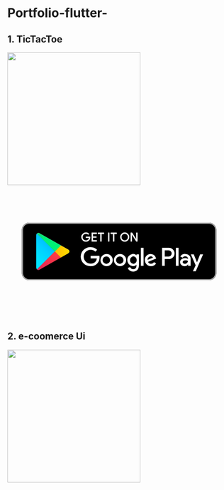 ﻿# Portfolio-flutter-

## 1. TicTacToe 
<a href="https://user-images.githubusercontent.com/38246549/69705277-3a697380-111b-11ea-9417-439ae972bc4b.gif"><img src="https://user-images.githubusercontent.com/38246549/69705277-3a697380-111b-11ea-9417-439ae972bc4b.gif" height="300"/></a>
<a href="https://user-images.githubusercontent.com/38246549/69705277-3a697380-111b-11ea-9417-439ae972bc4b.gif"><img src="data:image/svg+xml;base64,PHN2ZyB4bWxucz0iaHR0cDovL3d3dy53My5vcmcvMjAwMC9zdmciIHZpZXdCb3g9IjAgMCAxNTUg%0D%0ANjAiPjxkZWZzPjxsaW5lYXJHcmFkaWVudCBpZD0iYSIgeDE9IjMxLjgiIHkxPSIxODMuMjkiIHgy%0D%0APSIxNS4wMiIgeTI9IjE2Ni41MSIgZ3JhZGllbnRUcmFuc2Zvcm09Im1hdHJpeCgxIDAgMCAtMSAw%0D%0AIDIwMikiIGdyYWRpZW50VW5pdHM9InVzZXJTcGFjZU9uVXNlIj48c3RvcCBvZmZzZXQ9IjAiIHN0%0D%0Ab3AtY29sb3I9IiMwMGEwZmYiLz48c3RvcCBvZmZzZXQ9Ii4wMSIgc3RvcC1jb2xvcj0iIzAwYTFm%0D%0AZiIvPjxzdG9wIG9mZnNldD0iLjI2IiBzdG9wLWNvbG9yPSIjMDBiZWZmIi8+PHN0b3Agb2Zmc2V0%0D%0APSIuNTEiIHN0b3AtY29sb3I9IiMwMGQyZmYiLz48c3RvcCBvZmZzZXQ9Ii43NiIgc3RvcC1jb2xv%0D%0Acj0iIzAwZGZmZiIvPjxzdG9wIG9mZnNldD0iMSIgc3RvcC1jb2xvcj0iIzAwZTNmZiIvPjwvbGlu%0D%0AZWFyR3JhZGllbnQ+PGxpbmVhckdyYWRpZW50IGlkPSJiIiB4MT0iNDMuODMiIHkxPSIxNzIiIHgy%0D%0APSIxOS42NCIgeTI9IjE3MiIgZ3JhZGllbnRUcmFuc2Zvcm09Im1hdHJpeCgxIDAgMCAtMSAwIDIw%0D%0AMikiIGdyYWRpZW50VW5pdHM9InVzZXJTcGFjZU9uVXNlIj48c3RvcCBvZmZzZXQ9IjAiIHN0b3At%0D%0AY29sb3I9IiNmZmUwMDAiLz48c3RvcCBvZmZzZXQ9Ii40MSIgc3RvcC1jb2xvcj0iI2ZmYmQwMCIv%0D%0APjxzdG9wIG9mZnNldD0iLjc4IiBzdG9wLWNvbG9yPSJvcmFuZ2UiLz48c3RvcCBvZmZzZXQ9IjEi%0D%0AIHN0b3AtY29sb3I9IiNmZjljMDAiLz48L2xpbmVhckdyYWRpZW50PjxsaW5lYXJHcmFkaWVudCBp%0D%0AZD0iYyIgeDE9IjM0LjgzIiB5MT0iMTY5LjciIHgyPSIxMi4wNyIgeTI9IjE0Ni45NSIgZ3JhZGll%0D%0AbnRUcmFuc2Zvcm09Im1hdHJpeCgxIDAgMCAtMSAwIDIwMikiIGdyYWRpZW50VW5pdHM9InVzZXJT%0D%0AcGFjZU9uVXNlIj48c3RvcCBvZmZzZXQ9IjAiIHN0b3AtY29sb3I9IiNmZjNhNDQiLz48c3RvcCBv%0D%0AZmZzZXQ9IjEiIHN0b3AtY29sb3I9IiNjMzExNjIiLz48L2xpbmVhckdyYWRpZW50PjxsaW5lYXJH%0D%0AcmFkaWVudCBpZD0iZCIgeDE9IjE3LjMiIHkxPSIxOTEuODIiIHgyPSIyNy40NiIgeTI9IjE4MS42%0D%0ANiIgZ3JhZGllbnRUcmFuc2Zvcm09Im1hdHJpeCgxIDAgMCAtMSAwIDIwMikiIGdyYWRpZW50VW5p%0D%0AdHM9InVzZXJTcGFjZU9uVXNlIj48c3RvcCBvZmZzZXQ9IjAiIHN0b3AtY29sb3I9IiMzMmEwNzEi%0D%0ALz48c3RvcCBvZmZzZXQ9Ii4wNyIgc3RvcC1jb2xvcj0iIzJkYTc3MSIvPjxzdG9wIG9mZnNldD0i%0D%0ALjQ4IiBzdG9wLWNvbG9yPSIjMTVjZjc0Ii8+PHN0b3Agb2Zmc2V0PSIuOCIgc3RvcC1jb2xvcj0i%0D%0AIzA2ZTc3NSIvPjxzdG9wIG9mZnNldD0iMSIgc3RvcC1jb2xvcj0iIzAwZjA3NiIvPjwvbGluZWFy%0D%0AR3JhZGllbnQ+PC9kZWZzPjx0aXRsZT5maWxfZ2V0PC90aXRsZT48cGF0aCBmaWxsPSJub25lIiBk%0D%0APSJNMCAwaDE1NXY2MEgweiIvPjxyZWN0IHg9IjEwIiB5PSIxMCIgd2lkdGg9IjEzNSIgaGVpZ2h0%0D%0APSI0MCIgcng9IjUiIHJ5PSI1Ii8+PHBhdGggZD0iTTE0MCAxMC44YTQuMiA0LjIgMCAwIDEgNC4y%0D%0AIDQuMnYzMGE0LjIgNC4yIDAgMCAxLTQuMiA0LjJIMTVhNC4yIDQuMiAwIDAgMS00LjItNC4yVjE1%0D%0AYTQuMiA0LjIgMCAwIDEgNC4yLTQuMmgxMjVtMC0uOEgxNWE1IDUgMCAwIDAtNSA1djMwYTUgNSAw%0D%0AIDAgMCA1IDVoMTI1YTUgNSAwIDAgMCA1LTVWMTVhNSA1IDAgMCAwLTUtNXoiIGZpbGw9IiNhNmE2%0D%0AYTYiLz48cGF0aCBkPSJNNTcuNDIgMjAuMjRhMi43MSAyLjcxIDAgMCAxLS43NSAyIDIuOTEgMi45%0D%0AMSAwIDAgMS0yLjIuODkgMy4xNSAzLjE1IDAgMCAxLTIuMjEtNS4zNyAzIDMgMCAwIDEgMi4yMS0u%0D%0AOSAzLjEgMy4xIDAgMCAxIDEuMjMuMjUgMi40NyAyLjQ3IDAgMCAxIC45NC42N2wtLjUzLjUzYTIg%0D%0AMiAwIDAgMC0xLjY0LS43MSAyLjMyIDIuMzIgMCAwIDAtMi4zMyAyLjQgMi4zNiAyLjM2IDAgMCAw%0D%0AIDQgMS43MyAxLjg5IDEuODkgMCAwIDAgLjUtMS4yMmgtMi4xN3YtLjcyaDIuOTFhMi41NCAyLjU0%0D%0AIDAgMCAxIC4wNC40NXpNNjIgMTcuNzRoLTIuN3YxLjloMi40NnYuNzJINTkuM3YxLjlINjJWMjNo%0D%0ALTMuNXYtNkg2MnpNNjUuMjggMjNoLS43N3YtNS4yNmgtMS42OFYxN0g2N3YuNzRoLTEuNzJ6TTY5%0D%0ALjk0IDIzdi02aC43N3Y2ek03NC4xMyAyM2gtLjc3di01LjI2aC0xLjY4VjE3aDQuMTJ2Ljc0aC0x%0D%0ALjY3ek04My42MSAyMi4yMmEzLjEyIDMuMTIgMCAwIDEtNC40IDAgMy4yNCAzLjI0IDAgMCAxIDAt%0D%0ANC40NSAzLjEgMy4xIDAgMCAxIDQuNCAwIDMuMjMgMy4yMyAwIDAgMSAwIDQuNDV6bS0zLjgzLS41%0D%0AYTIuMzEgMi4zMSAwIDAgMCAzLjI2IDAgMi41NiAyLjU2IDAgMCAwIDAtMy40NCAyLjMxIDIuMzEg%0D%0AMCAwIDAtMy4yNiAwIDIuNTYgMi41NiAwIDAgMCAwIDMuNDR6TTg1LjU4IDIzdi02aC45NGwyLjky%0D%0AIDQuNjdWMTdoLjc3djZoLS44bC0zLjA1LTQuODlWMjN6IiBmaWxsPSIjZmZmIiBzdHJva2U9IiNm%0D%0AZmYiIHN0cm9rZS1taXRlcmxpbWl0PSIxMCIgc3Ryb2tlLXdpZHRoPSIuMiIvPjxwYXRoIGQ9Ik03%0D%0AOC4xNCAzMS43NUE0LjI1IDQuMjUgMCAxIDAgODIuNDEgMzZhNC4xOSA0LjE5IDAgMCAwLTQuMjct%0D%0ANC4yNXptMCA2LjgzYTIuNTggMi41OCAwIDEgMSAyLjQtMi41OCAyLjQ2IDIuNDYgMCAwIDEtMi40%0D%0AIDIuNTh6bS05LjMxLTYuODNBNC4yNSA0LjI1IDAgMSAwIDczLjA5IDM2YTQuMTkgNC4xOSAwIDAg%0D%0AMC00LjI3LTQuMjV6bTAgNi44M0EyLjU4IDIuNTggMCAxIDEgNzEuMjIgMzZhMi40NiAyLjQ2IDAg%0D%0AMCAxLTIuNCAyLjU4em0tMTEuMDktNS41MnYxLjhoNC4zMmEzLjc3IDMuNzcgMCAwIDEtMSAyLjI3%0D%0AIDQuNDIgNC40MiAwIDAgMS0zLjMzIDEuMzIgNC44IDQuOCAwIDAgMSAwLTkuNkE0LjYgNC42IDAg%0D%0AMCAxIDYxIDMwLjE0bDEuMjctMS4yN0E2LjI5IDYuMjkgMCAwIDAgNTcuNzQgMjdhNi42MSA2LjYx%0D%0AIDAgMSAwIDAgMTMuMjEgNiA2IDAgMCAwIDQuNjEtMS44NSA2IDYgMCAwIDAgMS41Ni00LjIyIDUu%0D%0AODcgNS44NyAwIDAgMC0uMS0xLjEzem00NS4zMSAxLjRhNCA0IDAgMCAwLTMuNjQtMi43MSA0IDQg%0D%0AMCAwIDAtNCA0LjI1IDQuMTYgNC4xNiAwIDAgMCA0LjIyIDQuMjUgNC4yMyA0LjIzIDAgMCAwIDMu%0D%0ANTQtMS44OGwtMS40NS0xYTIuNDMgMi40MyAwIDAgMS0yLjA5IDEuMTggMi4xNiAyLjE2IDAgMCAx%0D%0ALTIuMDYtMS4yOWw1LjY5LTIuMzV6bS01LjggMS40MmEyLjMzIDIuMzMgMCAwIDEgMi4yMi0yLjQ4%0D%0AIDEuNjUgMS42NSAwIDAgMSAxLjU4Ljl6TTkyLjYzIDQwaDEuODdWMjcuNWgtMS44N3ptLTMuMDYt%0D%0ANy4zaC0uMDdhMyAzIDAgMCAwLTIuMjQtMSA0LjI2IDQuMjYgMCAwIDAgMCA4LjUxIDIuOSAyLjkg%0D%0AMCAwIDAgMi4yNC0xaC4wNnYuNjFjMCAxLjYzLS44NyAyLjUtMi4yNyAyLjVhMi4zNSAyLjM1IDAg%0D%0AMCAxLTIuMTQtMS41MWwtMS42My42OEE0LjA1IDQuMDUgMCAwIDAgODcuMjkgNDRjMi4xOSAwIDQt%0D%0AMS4yOSA0LTQuNDNWMzJoLTEuNzJ6bS0yLjE0IDUuODhhMi41OSAyLjU5IDAgMCAxIDAtNS4xNkEy%0D%0ALjQgMi40IDAgMCAxIDg5LjcgMzZhMi4zOCAyLjM4IDAgMCAxLTIuMjggMi41OHptMjQuMzgtMTEu%0D%0AMDhoLTQuNDdWNDBoMS44N3YtNC43NGgyLjYxYTMuODkgMy44OSAwIDEgMCAwLTcuNzZ6bTAgNmgt%0D%0AMi42MXYtNC4yNmgyLjY1YTIuMTQgMi4xNCAwIDEgMSAwIDQuMjl6bTExLjUzLTEuOGEzLjUgMy41%0D%0AIDAgMCAwLTMuMzMgMS45MWwxLjY2LjY5YTEuNzcgMS43NyAwIDAgMSAxLjctLjkyIDEuOCAxLjgg%0D%0AMCAwIDEgMiAxLjYxdi4xM2E0LjEzIDQuMTMgMCAwIDAtMS45NS0uNDhjLTEuNzkgMC0zLjYgMS0z%0D%0ALjYgMi44MWEyLjg5IDIuODkgMCAwIDAgMy4xIDIuNzUgMi42MyAyLjYzIDAgMCAwIDIuNC0xLjJo%0D%0ALjA2djFoMS44di00LjgxYzAtMi4xOS0xLjY2LTMuNDYtMy43OS0zLjQ2em0tLjIzIDYuODVjLS42%0D%0AMSAwLTEuNDYtLjMxLTEuNDYtMS4wNiAwLTEgMS4wNi0xLjMzIDItMS4zM2EzLjMyIDMuMzIgMCAw%0D%0AIDEgMS43LjQyIDIuMjYgMi4yNiAwIDAgMS0yLjE5IDJ6TTEzMy43NCAzMmwtMi4xNCA1LjQyaC0u%0D%0AMDZMMTI5LjMyIDMyaC0ybDMuMzMgNy41OC0xLjkgNC4yMWgxLjk1TDEzNS44MiAzMnptLTE2Ljgx%0D%0AIDhoMS44N1YyNy41aC0xLjg3eiIgZmlsbD0iI2ZmZiIvPjxwYXRoIGQ9Ik0yMC40NCAxNy41NGEy%0D%0AIDIgMCAwIDAtLjQ2IDEuNHYyMi4xMmEyIDIgMCAwIDAgLjQ2IDEuNGwuMDcuMDdMMzIuOSAzMC4x%0D%0ANXYtLjI5TDIwLjUxIDE3LjQ3eiIgZmlsbD0idXJsKCNhKSIvPjxwYXRoIGQ9Ik0zNyAzNC4yOGwt%0D%0ANC4xLTQuMTN2LS4yOWw0LjEtNC4xNC4wOS4wNUw0MiAyOC41NmMxLjQuNzkgMS40IDIuMDkgMCAy%0D%0ALjg5bC00Ljg5IDIuNzh6IiBmaWxsPSJ1cmwoI2IpIi8+PHBhdGggZD0iTTM3LjEyIDM0LjIyTDMy%0D%0ALjkgMzAgMjAuNDQgNDIuNDZhMS42MyAxLjYzIDAgMCAwIDIuMDguMDZsMTQuNjEtOC4zIiBmaWxs%0D%0APSJ1cmwoI2MpIi8+PHBhdGggZD0iTTM3LjEyIDI1Ljc4bC0xNC42MS04LjNhMS42MyAxLjYzIDAg%0D%0AMCAwLTIuMDguMDZMMzIuOSAzMHoiIGZpbGw9InVybCgjZCkiLz48cGF0aCBkPSJNMzcgMzQuMTNs%0D%0ALTE0LjQ5IDguMjVhMS42NyAxLjY3IDAgMCAxLTIgMGwtLjA3LjA3LjA3LjA3YTEuNjYgMS42NiAw%0D%0AIDAgMCAyIDBsMTQuNjEtOC4zeiIgc3R5bGU9Imlzb2xhdGlvbjppc29sYXRlIiBvcGFjaXR5PSIu%0D%0AMiIvPjxwYXRoIGQ9Ik0yMC40NCA0Mi4zMmEyIDIgMCAwIDEtLjQ2LTEuNHYuMTVhMiAyIDAgMCAw%0D%0AIC40NiAxLjRsLjA3LS4wN3pNNDIgMzEuM2wtNSAyLjgzLjA5LjA5TDQyIDMxLjQ0QTEuNzUgMS43%0D%0ANSAwIDAgMCA0MyAzMGExLjg2IDEuODYgMCAwIDEtMSAxLjN6IiBzdHlsZT0iaXNvbGF0aW9uOmlz%0D%0Ab2xhdGUiIG9wYWNpdHk9Ii4xMiIvPjxwYXRoIGQ9Ik0yMi41MSAxNy42Mkw0MiAyOC43YTEuODYg%0D%0AMS44NiAwIDAgMSAxIDEuMyAxLjc1IDEuNzUgMCAwIDAtMS0xLjQ0TDIyLjUxIDE3LjQ4Yy0xLjQt%0D%0ALjc5LTIuNTQtLjEzLTIuNTQgMS40N3YuMTVjLjAzLTEuNjEgMS4xNS0yLjI3IDIuNTQtMS40OHoi%0D%0AIHN0eWxlPSJpc29sYXRpb246aXNvbGF0ZSIgZmlsbD0iI2ZmZiIgb3BhY2l0eT0iLjI1Ii8+PC9z%0D%0Admc+" height="300"/></a>


## 2. e-coomerce Ui
<a href="https://user-images.githubusercontent.com/38246549/69707329-8c13fd00-111f-11ea-9df9-4d414209ed2b.gif"><img src="https://user-images.githubusercontent.com/38246549/69707329-8c13fd00-111f-11ea-9df9-4d414209ed2b.gif" height="300"/></a>
